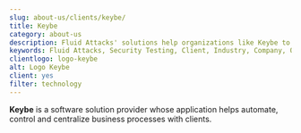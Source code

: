 ```yaml
---
slug: about-us/clients/keybe/
title: Keybe
category: about-us
description: Fluid Attacks' solutions help organizations like Keybe to identify security vulnerabilities in their systems and manage their attack surfaces.
keywords: Fluid Attacks, Security Testing, Client, Industry, Company, Organization, Pentesting, Ethical Hacking, Keybe
clientlogo: logo-keybe
alt: Logo Keybe
client: yes
filter: technology
---
```


**Keybe** is a software solution provider
whose application helps automate,
control and centralize business processes with clients.
